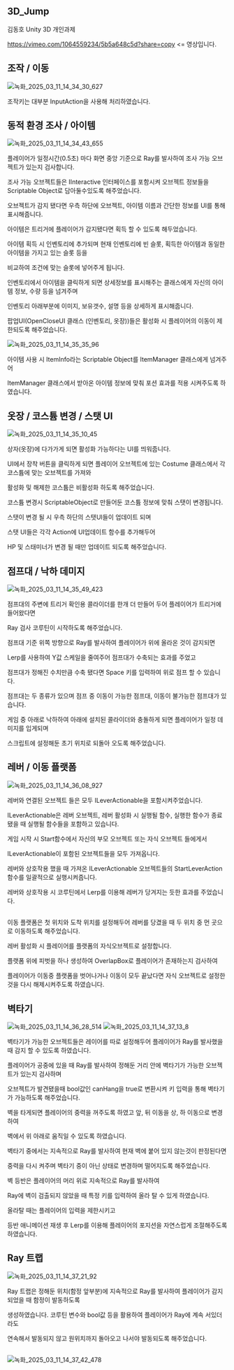 ## 3D_Jump 


김동호 Unity 3D 개인과제


https://vimeo.com/1064559234/5b5a648c5d?share=copy <= 영상입니다.



## 조작 / 이동
![녹화_2025_03_11_14_34_30_627](https://github.com/user-attachments/assets/6dcd4f7f-47c4-425c-b7c3-c6cebe8f7f39)


조작키는 대부분 InputAction을 사용해 처리하였습니다.


## 동적 환경 조사 / 아이템
![녹화_2025_03_11_14_34_43_655](https://github.com/user-attachments/assets/928b24bc-068e-4fe3-846b-df1b6dca9585)


플레이어가 일정시간(0.5초) 마다 화면 중앙 기준으로 Ray를 발사하여 조사 가능 오브젝트가 있는지 검사합니다.


조사 가능 오브젝트들은 IInteractive 인터페이스를 포함시켜 오브젝트 정보들을 Scriptable Object로 담아둘수있도록 해주었습니다.


오브젝트가 감지 됐다면 우측 하단에 오브젝트, 아이템 이름과 간단한 정보를 UI를 통해 표시해줍니다.


아이템은 트리거에 플레이어가 감지됐다면 획득 할 수 있도록 해두었습니다.


아이템 획득 시 인벤토리에 추가되며 현재 인벤토리에 빈 슬롯, 획득한 아이템과 동일한 아이템을 가지고 있는 슬롯 등을


비교하여 조건에 맞는 슬롯에 넣어주게 됩니다.


인벤토리에서 아이템을 클릭하게 되면 상세정보를 표시해주는 클래스에게 자신의 아이템 정보, 수량 등을 넘겨주며


인벤토리 아래부분에 이미지, 보유갯수, 설명 등을 상세하게 표시해줍니다.


팝업UI(OpenCloseUI 클래스 (인벤토리, 옷장))들은 활성화 시 플레이어의 이동이 제한되도록 해주었습니다.


![녹화_2025_03_11_14_35_35_96](https://github.com/user-attachments/assets/a6111971-85b2-44f6-8db4-577d2436bd4d)


아이템 사용 시 ItemInfo라는 Scriptable Object를 ItemManager 클래스에게 넘겨주어


ItemManager 클래스에서 받아온 아이템 정보에 맞춰 포션 효과를 적용 시켜주도록 하였습니다.


## 옷장 / 코스튬 변경 / 스탯 UI
![녹화_2025_03_11_14_35_10_45](https://github.com/user-attachments/assets/bdb04286-c3fe-4221-aceb-9c1930bac01e)


상자(옷장)에 다가가게 되면 활성화 가능하다는 UI를 띄워줍니다.


UI에서 장착 버튼을 클릭하게 되면 플레이어 오브젝트에 있는 Costume 클래스에서 각 코스튬에 맞는 오브젝트를 가져와


활성화 및 해제한 코스튬은 비활성화 하도록 해주었습니다.


코스튬 변경시 ScriptableObject로 만들어둔 코스튬 정보에 맞춰 스탯이 변경됩니다.


스탯이 변경 될 시 우측 하단의 스탯UI들이 업데이트 되며


스탯 UI들은 각각 Action에 UI업데이트 함수를 추가해두어


HP 및 스태미너가 변경 될 때만 업데이트 되도록 해주었습니다.


## 점프대 / 낙하 데미지
![녹화_2025_03_11_14_35_49_423](https://github.com/user-attachments/assets/87fef41d-96bc-4315-bb36-c0a943206512)


점프대의 주변에 트리거 확인용 콜라이더를 한개 더 만들어 두어 플레이어가 트리거에 들어왔다면


Ray 검사 코루틴이 시작하도록 해주었습니다.


점프대 기준 위쪽 방향으로 Ray를 발사하여 플레이어가 위에 올라온 것이 감지되면 


Lerp를 사용하여 Y값 스케일을 줄여주어 점프대가 수축되는 효과를 주었고


점프대가 정해진 수치만큼 수축 됐다면 Space 키를 입력하여 위로 점프 할 수 있습니다.


점프대는 두 종류가 있으며 점프 중 이동이 가능한 점프대, 이동이 불가능한 점프대가 있습니다.


게임 중 아래로 낙하하여 아래에 설치된 콜라이더와 충돌하게 되면 플레이어가 일정 데미지를 입게되며


스크립트에 설정해둔 초기 위치로 되돌아 오도록 해주었습니다.


## 레버 / 이동 플랫폼
![녹화_2025_03_11_14_36_08_927](https://github.com/user-attachments/assets/385784fd-f6ff-496d-8ca1-af8ce63c91ff)


레버와 연결된 오브젝트 들은 모두 ILeverActionable을 포함시켜주었습니다.


ILeverActionable은 레버 오브젝트, 레버 활성화 시 실행될 함수, 실행한 함수가 종료 됐을 때 실행될 함수들을 포함하고 있습니다.


게임 시작 시 Start함수에서 자신의 부모 오브젝트 또는 자식 오브젝트 들에게서


ILeverActionable이 포함된 오브젝트들을 모두 가져옵니다.


레버와 상호작용 했을 때 가져온 ILeverActionable 오브젝트들의 StartLeverAction 함수를 일괄적으로 실행시켜줍니다.


레버와 상호작용 시 코루틴에서 Lerp를 이용해 레버가 당겨지는 듯한 효과를 주었습니다.

##

이동 플랫폼은 첫 위치와 도착 위치를 설정해두어 레버를 당겼을 때 두 위치 중 먼 곳으로 이동하도록 해주었습니다.


레버 활성화 시 플레이어를 플랫폼의 자식오브젝트로 설정합니다.


플랫폼 위에 피벗을 하나 생성하여 OverlapBox로 플레이어가 존재하는지 검사하여 


플레이어가 이동중 플랫폼을 벗어나거나 이동이 모두 끝났다면 자식 오브젝트로 설정한것을 다시 해제시켜주도록 하였습니다.


## 벽타기
![녹화_2025_03_11_14_36_28_514](https://github.com/user-attachments/assets/09bbff4a-6072-4e17-8ba6-99f4ed8173b3)
![녹화_2025_03_11_14_37_13_8](https://github.com/user-attachments/assets/eb98a9fc-2ead-4360-bb20-fd7d913574cd)


벽타기가 가능한 오브젝트들은 레이어를 따로 설정해두어 플레이어가 Ray를 발사했을 때 감지 할 수 있도록 하였습니다.


플레이어가 공중에 있을 때 Ray를 발사하여 정해둔 거리 안에 벽타기가 가능한 오브젝트가 있는지 검사하며


오브젝트가 발견됐을때 bool값인 canHang을 true로 변환시켜 키 입력을 통해 벽타기가 가능하도록 해주었습니다.


벽을 타게되면 플레이어의 중력을 꺼주도록 하였고 앞, 뒤 이동을 상, 하 이동으로 변경하여


벽에서 위 아래로 움직일 수 있도록 하였습니다.


벽타기 중에서는 지속적으로 Ray를 발사하여 현재 벽에 붙어 있지 않는것이 판정된다면 


중력을 다시 켜주며 벽타기 중이 아닌 상태로 변경하며 떨어지도록 해주었습니다.


벽 등반은 플레이어의 머리 위로 지속적으로 Ray를 발사하여


Ray에 벽이 검출되지 않았을 때 특정 키를 입력하여 올라 탈 수 있게 하였습니다.


올라탈 때는 플레이어의 입력을 제한시키고


등반 애니메이션 재생 후 Lerp를 이용해 플레이어의 포지션을 자연스럽게 조절해주도록 하였습니다.


## Ray 트랩
![녹화_2025_03_11_14_37_21_92](https://github.com/user-attachments/assets/3d419aeb-9310-473e-b02d-785be58fd975)


Ray 트랩은 정해둔 위치(함정 앞부분)에 지속적으로 Ray를 발사하여 플레이어가 감지 되었을 때 함정이 발동하도록


생성하였습니다. 코루틴 변수와 bool값 등을 활용하여 플레이어가 Ray에 계속 서있더라도


연속해서 발동되지 않고 원위치까지 돌아오고 나서야 발동되도록 해주었습니다.


##
![녹화_2025_03_11_14_37_42_478](https://github.com/user-attachments/assets/fe71c545-d565-4a5e-9b5d-a2e73b74d04e)
